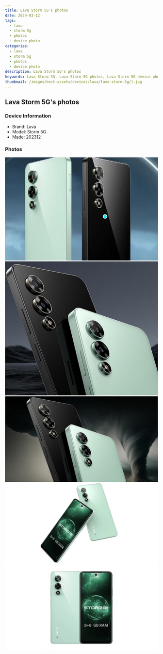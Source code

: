 ```yaml
---
title: Lava Storm 5G's photos
date: 2024-03-12
tags: 
  - lava
  - storm 5g
  - photos
  - device photo
categories: 
  - lava
  - storm 5g
  - photos
  - device photo
description: Lava Storm 5G's photos
keywords: Lava Storm 5G, Lava Storm 5G photos, Lava Storm 5G device photo
thumbnail: /images/best-assets/devices/lava/lava-storm-5g/1.jpg
---
```


## Lava Storm 5G's photos

### Device Information

- Brand: Lava
- Model: Storm 5G
- Made: 202312

### Photos

![/images/best-assets/devices/lava/lava-storm-5g/1.jpg](/images/best-assets/devices/lava/lava-storm-5g/1.jpg)
![/images/best-assets/devices/lava/lava-storm-5g/2.jpg](/images/best-assets/devices/lava/lava-storm-5g/2.jpg)
![/images/best-assets/devices/lava/lava-storm-5g/3.jpg](/images/best-assets/devices/lava/lava-storm-5g/3.jpg)
![/images/best-assets/devices/lava/lava-storm-5g/4.jpg](/images/best-assets/devices/lava/lava-storm-5g/4.jpg)
![/images/best-assets/devices/lava/lava-storm-5g/5.jpg](/images/best-assets/devices/lava/lava-storm-5g/5.jpg)
